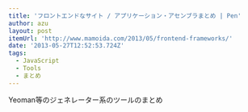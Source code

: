 ```yaml
---
title: 'フロントエンドなサイト / アプリケーション・アセンブラまとめ | Pen'
author: azu
layout: post
itemUrl: 'http://www.mamoida.com/2013/05/frontend-frameworks/'
date: '2013-05-27T12:52:53.724Z'
tags:
  - JavaScript
  - Tools
  - まとめ
---
```

Yeoman等のジェネレーター系のツールのまとめ
